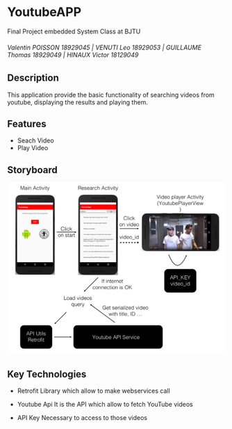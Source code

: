 # YoutubeAPP
Final Project embedded System Class at BJTU

###### Valentin POISSON 18929045 | VENUTI Leo 18929053 | GUILLAUME Thomas 18929049 | HINAUX Victor 18129049

## Description
This application provide the basic functionality of searching videos from youtube, displaying the results and playing them.

## Features
- Seach Video
- Play Video

## Storyboard

![alt text](https://github.com/Valent1Poisson/YoutubeAPP/blob/master/storyboard.png)

## Key Technologies

- Retrofit
Library which allow to make webservices call

- Youtube Api
It is the API which allow to fetch YouTube videos

- API Key
Necessary to access to those videos
